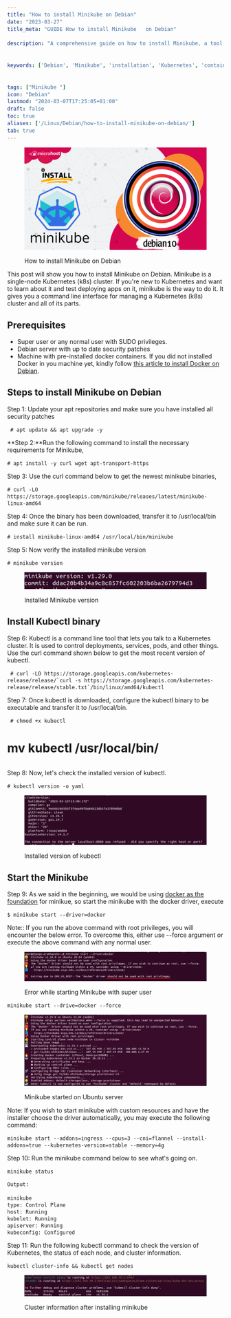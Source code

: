 ```yaml
---
title: "How to install Minikube on Debian"
date: "2023-03-27"
title_meta: "GUIDE How to install Minikube   on Debian"

description: "A comprehensive guide on how to install Minikube, a tool that allows you to run Kubernetes locally, on Debian."


keywords: ['Debian', 'Minikube', 'installation', 'Kubernetes', 'container orchestration', 'Linux', 'development']


tags: ["Minikube "]
icon: "Debian"
lastmod: "2024-03-07T17:25:05+01:00"
draft: false
toc: true
aliases: ['/Linux/Debian/how-to-install-minikube-on-debian/']
tab: true
---
```


<figure>

![How to install Minikube on Debian](images/How-to-install-minikube-on-Debian.png)

<figcaption>

How to install Minikube on Debian

</figcaption>

</figure>

This post will show you how to install Minikube on Debian. Minikube is a single-node Kubernetes (k8s) cluster. If you're new to Kubernetes and want to learn about it and test deploying apps on it, minikube is the way to do it. It gives you a command line interface for managing a Kubernetes (k8s) cluster and all of its parts.

## Prerequisites

- Super user or any normal user with SUDO privileges.
- Debian server with up to date security patches
- Machine with pre-installed docker containers. If you did not installed Docker in you machine yet, kindly follow [this article to install Docker on Debian](https://utho.com/docs/tutorial/how-to-install-docker-on-ubuntu-22-04/).

## Steps to install Minikube on Debian

Step 1: Update your apt repositories and make sure you have installed all security patches

```
 # apt update && apt upgrade -y 
```

**Step 2:**Run the following command to install the necessary requirements for Minikube,

```
# apt install -y curl wget apt-transport-https 
```

Step 3: Use the curl command below to get the newest minikube binaries,

```
# curl -LO https://storage.googleapis.com/minikube/releases/latest/minikube-linux-amd64 
```

Step 4: Once the binary has been downloaded, transfer it to /usr/local/bin and make sure it can be run.

```
# install minikube-linux-amd64 /usr/local/bin/minikube 
```

Step 5: Now verify the installed minikube version

```
# minikube version 
```

<figure>

![installed Minikube version ](images/image-890.png)

<figcaption>

Installed Minikube version

</figcaption>

</figure>

## Install Kubectl binary

Step 6: Kubectl is a command line tool that lets you talk to a Kubernetes cluster. It is used to control deployments, services, pods, and other things. Use the curl command shown below to get the most recent version of kubectl.

```
 # curl -LO https://storage.googleapis.com/kubernetes-release/release/`curl -s https://storage.googleapis.com/kubernetes-release/release/stable.txt`/bin/linux/amd64/kubectl
```

Step 7: Once kubectl is downloaded, configure the kubectl binary to be executable and transfer it to /usr/local/bin.

```
 # chmod +x kubectl  
```
# mv kubectl /usr/local/bin/ 
```

```

Step 8: Now, let's check the installed version of kubectl.

```
# kubectl version -o yaml 
```

<figure>

![Installed version of kubectl](images/image-898.png)

<figcaption>

Installed version of kubectl

</figcaption>

</figure>

## Start the Minikube

Step 9: As we said in the beginning, we would be using [docker as the foundation](https://docs.docker.com/) for minikue, so start the minikube with the docker driver, execute

```
$ minikube start --driver=docker 
```

Note:: If you run the above command with root privileges, you will encounter the below error. To overcome this, either use --force argument or execute the above command with any normal user.

<figure>

![](images/image-899-1024x165.png)

<figcaption>

Error while starting Minikube with super user

</figcaption>

</figure>

```
minikube start --drive=docker --force
```
<figure>

![Minikube started on Ubuntu server](images/image-902-1024x399.png)

<figcaption>

Minikube started on Ubuntu server

</figcaption>

</figure>

Note: If you wish to start minikube with custom resources and have the installer choose the driver automatically, you may execute the following command:

```
minikube start --addons=ingress --cpus=3 --cni=flannel --install-addons=true --kubernetes-version=stable --memory=4g
```
Step 10: Run the minikube command below to see what's going on.

```
minikube status
```
```
Output:

minikube
type: Control Plane
host: Running
kubelet: Running
apiserver: Running
kubeconfig: Configured
```

Step 11: Run the following kubectl command to check the version of Kubernetes, the status of each node, and cluster information.

```
kubectl cluster-info && kubectl get nodes
```
<figure>

![Cluster information after installing minikube](images/image-901.png)

<figcaption>

Cluster information after installing minikube

</figcaption>

</figure>
